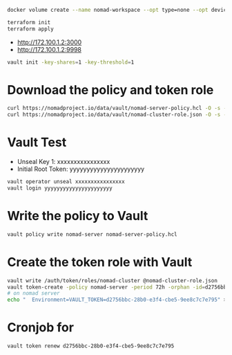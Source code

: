 ```bash
docker volume create --name nomad-workspace --opt type=none --opt device=$PWD/code --opt o=bind
```

```bash
terraform init
terraform apply
```

* http://172.100.1.2:3000
* http://172.100.1.2:9998

```bash
vault init -key-shares=1 -key-threshold=1
```

# Download the policy and token role
```bash
curl https://nomadproject.io/data/vault/nomad-server-policy.hcl -O -s -L 
curl https://nomadproject.io/data/vault/nomad-cluster-role.json -O -s -L
```
# Vault Test
* Unseal Key 1: xxxxxxxxxxxxxxxx
* Initial Root Token: yyyyyyyyyyyyyyyyyyyyyy

```bash
vault operator unseal xxxxxxxxxxxxxxxx
vault login yyyyyyyyyyyyyyyyyyyyyy
```

# Write the policy to Vault
```bash
vault policy write nomad-server nomad-server-policy.hcl
```

# Create the token role with Vault
```bash
vault write /auth/token/roles/nomad-cluster @nomad-cluster-role.json
vault token-create -policy nomad-server -period 72h -orphan -id=d2756bbc-28b0-e3f4-cbe5-9ee8c7c7e795
# on nomad server
echo "  Environment=VAULT_TOKEN=d2756bbc-28b0-e3f4-cbe5-9ee8c7c7e795" >> /etc/systemd/system/nomad.service && systemctl daemon-reload && systemctl start nomad && systemctl status nomad 
```

# Cronjob for
```bash
vault token renew d2756bbc-28b0-e3f4-cbe5-9ee8c7c7e795
```
